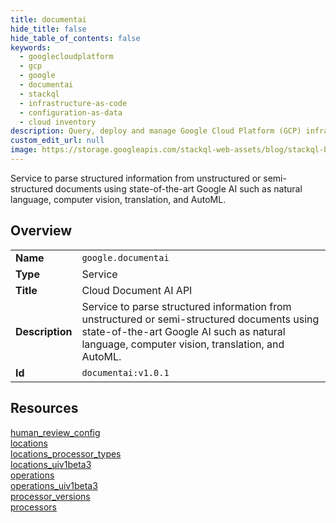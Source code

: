 ```yaml
---
title: documentai
hide_title: false
hide_table_of_contents: false
keywords:
  - googlecloudplatform
  - gcp
  - google
  - documentai
  - stackql
  - infrastructure-as-code
  - configuration-as-data
  - cloud inventory
description: Query, deploy and manage Google Cloud Platform (GCP) infrastructure and resources using SQL
custom_edit_url: null
image: https://storage.googleapis.com/stackql-web-assets/blog/stackql-blog-post-featured-image.png
---
```

Service to parse structured information from unstructured or semi-structured documents using state-of-the-art Google AI such as natural language, computer vision, translation, and AutoML.  
    

## Overview
<table><tbody>
<tr><td><b>Name</b></td><td><code>google.documentai</code></td></tr>
<tr><td><b>Type</b></td><td>Service</td></tr>
<tr><td><b>Title</b></td><td>Cloud Document AI API</td></tr>
<tr><td><b>Description</b></td><td>Service to parse structured information from unstructured or semi-structured documents using state-of-the-art Google AI such as natural language, computer vision, translation, and AutoML.</td></tr>
<tr><td><b>Id</b></td><td><code>documentai:v1.0.1</code></td></tr>
</tbody></table>

## Resources
<div class="row">
<div class="providerDocColumn">
<a href="/providers/google/documentai/human_review_config/">human_review_config</a><br />
<a href="/providers/google/documentai/locations/">locations</a><br />
<a href="/providers/google/documentai/locations_processor_types/">locations_processor_types</a><br />
<a href="/providers/google/documentai/locations_uiv1beta3/">locations_uiv1beta3</a><br />
</div>
<div class="providerDocColumn">
<a href="/providers/google/documentai/operations/">operations</a><br />
<a href="/providers/google/documentai/operations_uiv1beta3/">operations_uiv1beta3</a><br />
<a href="/providers/google/documentai/processor_versions/">processor_versions</a><br />
<a href="/providers/google/documentai/processors/">processors</a><br />
</div>
</div>
